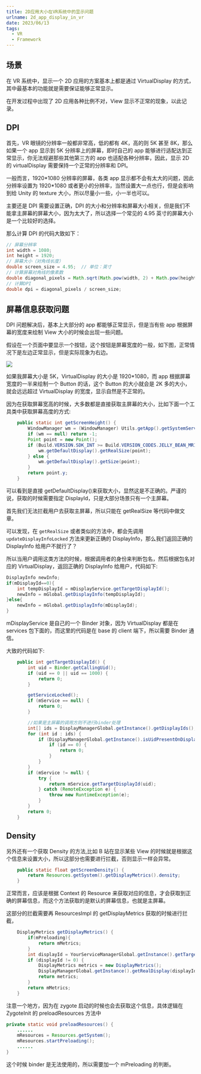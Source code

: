 ```yaml
---
title: 2D应用大小在VR系统中的显示问题
urlname: 2d_app_display_in_vr
date: 2023/06/13
tags:
  - VR
  - Framework
---
```


## 场景

在 VR 系统中，显示一个 2D 应用的方案基本上都是通过 VirtualDisplay 的方式，其中最基本的功能就是需要保证能够正常显示。

在开发过程中出现了 2D 应用各种比例不对，View 显示不正常的现象，以此记录。

## DPI

首先，VR 眼镜的分辨率一般都非常高，低的都有 4K，高的则 5K 甚至 8K，那么如果一个 app 显示到 5K 分辨率上的屏幕，即时自己的 app 能够进行适配达到正常显示，你无法规避那些其他第三方的 app 也适配各种分辨率，因此，显示 2D 的 virtualDisplay 需要保持一个正常的分辨率和 DPI。

一般而言，1920\*1080 分辨率的屏幕，各类 app 显示都不会有太大的问题，因此分辨率设置为 1920\*1080 或者更小的分辨率，当然设置大一点也行，但是会影响到给 Unity 的 texture 大小，所以尽量小一些，小一半也可以。

主要还是 DPI 需要设置正确，DPI 的大小和分辨率和屏幕大小相关，但是我们不能拿主屏幕的屏幕大小，因为太大了，所以选择一个常见的 4.95 英寸的屏幕大小是一个比较好的选择。

那么计算 DPI 的代码大致如下：

```java
// 屏幕分辨率
int width = 1080;
int height = 1920;
// 屏幕大小（对角线长度）
double screen_size = 4.95;  // 单位：英寸
// 计算屏幕对角线的像素数
double diagonal_pixels = Math.sqrt(Math.pow(width, 2) + Math.pow(height, 2));
// 计算DPI
double dpi = diagonal_pixels / screen_size;
```

## 屏幕信息获取问题

DPI 问题解决后，基本上大部分的 app 都能够正常显示，但是当有些 app 根据屏幕的宽度来绘制 View 大小的时候会出现一些问题。

假设在一个页面中要显示一个按钮，这个按钮是屏幕宽度的一般，如下图，正常情况下是左边正常显示，但是实际现象为右边。

![](images/android/android_2d_error_in_vr.jpg)

如果我屏幕大小是 5K，VirtualDisplay 的大小是 1920\*1080，而 app 根据屏幕宽度的一半来绘制一个 Button 的话，这个 Button 的大小就会是 2K 多的大小，就会远远超过 VirtualDisplay 的宽度，显示自然是不正常的。

因为在获取屏幕宽高的时候，大多数都是直接获取主屏幕的大小，比如下面一个工具类中获取屏幕高度的方式:

```java
    public static int getScreenHeight() {
        WindowManager wm = (WindowManager) Utils.getApp().getSystemService(Context.WINDOW_SERVICE);
        if (wm == null) return -1;
        Point point = new Point();
        if (Build.VERSION.SDK_INT >= Build.VERSION_CODES.JELLY_BEAN_MR1) {
            wm.getDefaultDisplay().getRealSize(point);
        } else {
            wm.getDefaultDisplay().getSize(point);
        }
        return point.y;
    }
```

可以看到是直接 getDefaultDisplay()来获取大小，显然这是不正确的。严谨的说，获取的时候需要指定 DisplayId，只是大部分场景只有一个主屏幕。

首先我们无法拦截用户去获取主屏幕，所以只能在 getRealSize 等代码中做文章。

可以发现，在 `getRealSize` 或者类似的方法中，都会先调用 `updateDisplayInfoLocked` 方法来更新正确的 DisplayInfo，那么我们返回正确的 DisplayInfo 给用户不就行了？

所以当用户调用这类方法的时候，根据调用者的身份来判断包名，然后根据包名对应的 VirtualDisplay，返回正确的 DisplayInfo 给用户，代码如下:

```java
DisplayInfo newInfo;
if(mDisplayId==0){
    int tempDisplayId = mDisplayService.getTargetDisplayId();
    newInfo = mGlobal.getDisplayInfo(tempDisplayId);
}else{
    newInfo = mGlobal.getDisplayInfo(mDisplayId);
}
```

mDisplayService 是自己的一个 Binder 对象，因为 VirtualDisplay 都是在 services 包下面的，而这里的代码是在 base 的 client 端下，所以需要 Binder 通信。

大致的代码如下:

```java
    public int getTargetDisplayId() {
        int uid = Binder.getCallingUid();
        if (uid == 0 || uid == 1000) {
            return 0;
        }

        getServiceLocked();
        if (mService == null) {
            return 0;
        }

        //如果是主屏幕的调用方则不进行binder处理
        int[] ids = DisplayManagerGlobal.getInstance().getDisplayIds();
        for (int id : ids) {
            if (DisplayManagerGlobal.getInstance().isUidPresentOnDisplay(uid, id)) {
                if (id == 0) {
                    return 0;
                }
            }
        }
        if (mService != null) {
            try {
                return mService.getTargetDisplayId(uid);
            } catch (RemoteException e) {
                throw new RuntimeException(e);
            }
        }
        return 0;
    }
```

## Density

另外还有一个获取 Density 的方法,比如 B 站在显示某些 View 的时候就是根据这个信息来设置大小，所以这部分也需要进行拦截，否则显示一样会异常。

```java
    public static float getScreenDensity() {
        return Resources.getSystem().getDisplayMetrics().density;
    }
```

正常而言，应该是根据 Context 的 Resource 来获取对应的信息，才会获取到正确的屏幕信息，而这个方法获取的是默认的屏幕信息，也就是主屏幕。

这部分的拦截需要再 ResourcesImpl 的 getDisplayMetrics 获取的时候进行拦截，

```java
    DisplayMetrics getDisplayMetrics() {
        if(mPreloading){
            return mMetrics;
        }
        int displayId = YourServiceManagerGlobal.getInstance().getTargetDisplayId();
        if (displayId != 0) {
            DisplayMetrics metrics = new DisplayMetrics();
            DisplayManagerGlobal.getInstance().getRealDisplay(displayId).getMetrics(metrics);
            return metrics;
        }
        return mMetrics;
    }
```

注意一个地方，因为在 zygote 启动的时候也会去获取这个信息，具体逻辑在 ZygoteInit 的 preloadResources 方法中

```java
private static void preloadResources() {
    ......
    mResources = Resources.getSystem();
    mResources.startPreloading();
    ......
}
```

这个时候 binder 是无法使用的，所以需要加一个 mPreloading 的判断。
